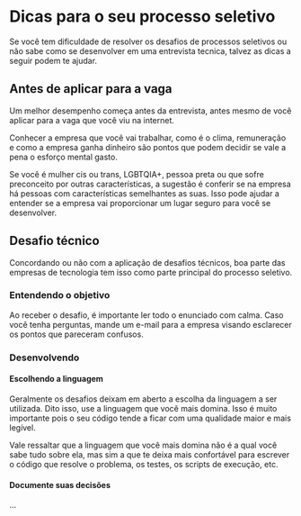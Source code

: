 # Dicas para o seu processo seletivo

Se você tem dificuldade de resolver os desafios de processos seletivos ou não sabe como se desenvolver em uma entrevista tecnica, talvez as dicas a seguir podem te ajudar.

## Antes de aplicar para a vaga

Um melhor desempenho começa antes da entrevista, antes mesmo de você aplicar para a vaga que você viu na internet.

Conhecer a empresa que você vai trabalhar, como é o clima, remuneração e como a empresa ganha dinheiro são pontos que podem decidir se vale a pena o esforço mental gasto.

Se você é mulher cis ou trans, LGBTQIA+, pessoa preta ou que sofre preconceito por outras características, a sugestão é conferir se na empresa há pessoas com características semelhantes as suas. Isso pode ajudar a entender se a empresa vai proporcionar um lugar seguro para você se desenvolver.

## Desafio técnico

Concordando ou não com a aplicação de desafios técnicos, boa parte das empresas de tecnologia tem isso como parte principal do processo seletivo.

### Entendendo o objetivo

Ao receber o desafio, é importante ler todo o enunciado com calma. Caso você tenha perguntas, mande um e-mail para a empresa visando esclarecer os pontos que pareceram confusos.

### Desenvolvendo

#### Escolhendo a linguagem

Geralmente os desafios deixam em aberto a escolha da linguagem a ser utilizada. Dito isso, use a linguagem que você mais domina. Isso é muito importante pois o seu código tende a ficar com uma qualidade maior e mais legível.

Vale ressaltar que a linguagem que você mais domina não é a qual você sabe tudo sobre ela, mas sim a que te deixa mais confortável para escrever o código que resolve o problema, os testes, os scripts de execução, etc.

#### Documente suas decisões

...